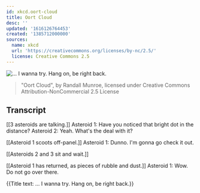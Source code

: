 ```yaml
---
id: xkcd.oort-cloud
title: Oort Cloud
desc: ''
updated: '1616126764453'
created: '1385712000000'
sources:
  name: xkcd
  url: 'https://creativecommons.org/licenses/by-nc/2.5/'
  license: Creative Commons 2.5
---
```

![... I wanna try.  Hang on, be right back.](https://imgs.xkcd.com/comics/oort_cloud.png)
> "Oort Cloud", by Randall Munroe, licensed under Creative Commons Attribution-NonCommercial 2.5 License

## Transcript
[[3 asteroids are talking.]]
Asteroid 1: Have you noticed that bright dot in the distance? 
Asteroid 2: Yeah. What's the deal with it? 

[[Asteroid 1 scoots off-panel.]]
Asteroid 1: Dunno. I'm gonna go check it out. 

[[Asteroids 2 and 3 sit and wait.]]

[[Asteroid 1 has returned, as pieces of rubble and dust.]]
Asteroid 1: Wow. Do not go over there.

{{Title text: ... I wanna try.  Hang on, be right back.}}
